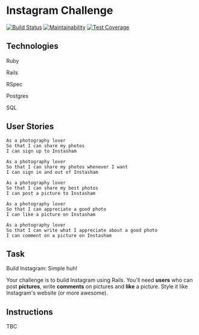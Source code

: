 Instagram Challenge
===================

[![Build Status](https://travis-ci.org/darciew/instagram-challenge.svg?branch=master)](https://travis-ci.org/darciew/instagram-challenge) [![Maintainability](https://api.codeclimate.com/v1/badges/aff58ba264ca09d128c7/maintainability)](https://codeclimate.com/github/darciew/instagram-challenge/maintainability) [![Test Coverage](https://api.codeclimate.com/v1/badges/aff58ba264ca09d128c7/test_coverage)](https://codeclimate.com/github/darciew/instagram-challenge/test_coverage)

## Technologies
Ruby

Rails

RSpec

Postgres

SQL

## User Stories

```
As a photography lover
So that I can share my photos
I can sign up to Instasham
```

```
As a photography lover
So that I can share my photos whenever I want
I can sign in and out of Instasham
```

```
As a photography lover
So that I can share my best photos
I can post a picture to Instasham
```

```
As a photography lover
So that I can appreciate a good photo
I can like a picture on Instasham
```

```
As a photography lover
So that I can write what I appreciate about a good photo
I can comment on a picture on Instasham
```

## Task

Build Instagram: Simple huh!

Your challenge is to build Instagram using Rails. You'll need **users** who can post **pictures**, write **comments** on pictures and **like** a picture. Style it like Instagram's website (or more awesome).

## Instructions

TBC
